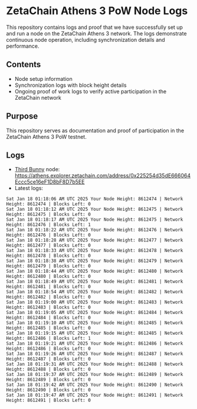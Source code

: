 # ZetaChain Athens 3 PoW Node Logs
This repository contains logs and proof that we have successfully set up and run a node on the ZetaChain Athens 3 network. The logs demonstrate continuous node operation, including synchronization details and performance.

## Contents
- Node setup information
- Synchronization logs with block height details
- Ongoing proof of work logs to verify active participation in the ZetaChain network

## Purpose
This repository serves as documentation and proof of participation in the ZetaChain Athens 3 PoW testnet.

## Logs

- [Third Bunny](https://thirdbunny.xyz/) node: https://athens.explorer.zetachain.com/address/0x225254d35dE666064Eccc5ce16eF1D8bF8D7b5EE
- Latest logs:
```
Sat Jan 18 01:18:06 AM UTC 2025 Your Node Height: 8612474 | Network Height: 8612474 | Blocks Left: 0
Sat Jan 18 01:18:12 AM UTC 2025 Your Node Height: 8612475 | Network Height: 8612475 | Blocks Left: 0
Sat Jan 18 01:18:17 AM UTC 2025 Your Node Height: 8612475 | Network Height: 8612476 | Blocks Left: 1
Sat Jan 18 01:18:22 AM UTC 2025 Your Node Height: 8612476 | Network Height: 8612476 | Blocks Left: 0
Sat Jan 18 01:18:28 AM UTC 2025 Your Node Height: 8612477 | Network Height: 8612477 | Blocks Left: 0
Sat Jan 18 01:18:33 AM UTC 2025 Your Node Height: 8612478 | Network Height: 8612478 | Blocks Left: 0
Sat Jan 18 01:18:38 AM UTC 2025 Your Node Height: 8612479 | Network Height: 8612479 | Blocks Left: 0
Sat Jan 18 01:18:44 AM UTC 2025 Your Node Height: 8612480 | Network Height: 8612480 | Blocks Left: 0
Sat Jan 18 01:18:49 AM UTC 2025 Your Node Height: 8612481 | Network Height: 8612481 | Blocks Left: 0
Sat Jan 18 01:18:54 AM UTC 2025 Your Node Height: 8612482 | Network Height: 8612482 | Blocks Left: 0
Sat Jan 18 01:19:00 AM UTC 2025 Your Node Height: 8612483 | Network Height: 8612483 | Blocks Left: 0
Sat Jan 18 01:19:05 AM UTC 2025 Your Node Height: 8612484 | Network Height: 8612484 | Blocks Left: 0
Sat Jan 18 01:19:10 AM UTC 2025 Your Node Height: 8612485 | Network Height: 8612485 | Blocks Left: 0
Sat Jan 18 01:19:15 AM UTC 2025 Your Node Height: 8612485 | Network Height: 8612486 | Blocks Left: 1
Sat Jan 18 01:19:21 AM UTC 2025 Your Node Height: 8612486 | Network Height: 8612486 | Blocks Left: 0
Sat Jan 18 01:19:26 AM UTC 2025 Your Node Height: 8612487 | Network Height: 8612487 | Blocks Left: 0
Sat Jan 18 01:19:31 AM UTC 2025 Your Node Height: 8612488 | Network Height: 8612488 | Blocks Left: 0
Sat Jan 18 01:19:37 AM UTC 2025 Your Node Height: 8612489 | Network Height: 8612489 | Blocks Left: 0
Sat Jan 18 01:19:42 AM UTC 2025 Your Node Height: 8612490 | Network Height: 8612490 | Blocks Left: 0
Sat Jan 18 01:19:47 AM UTC 2025 Your Node Height: 8612491 | Network Height: 8612491 | Blocks Left: 0
```
